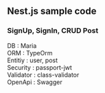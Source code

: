 ## Nest.js sample code
### SignUp, SignIn, CRUD Post
DB : Maria<br>
ORM : TypeOrm<br>
Entitiy : user, post<br>
Security : passport-jwt<br>
Validator : class-validator<br>
OpenApi : Swagger<br>
